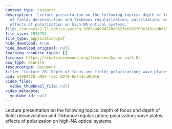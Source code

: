 ```yaml
---
content_type: resource
description: 'Lecture presentation on the following topics: depth of focus and depth
  of field; deconvolution and Tikhonov regularization; polarization; wave plates;
  effects of polarization on high-NA optical systems.'
file: /courses/2-71-optics-spring-2009/a4984720a952fe6102f00e243ca9b016_MIT2_71S09_lec26.pdf
file_size: 2935792
file_type: application/pdf
hide_download: true
hide_download_original: null
learning_resource_types: []
license: https://creativecommons.org/licenses/by-nc-sa/4.0/
ocw_type: OCWFile
resourcetype: Document
title: 'Lecture 26: Depth of focus and field; polarization; wave plates'
uid: a4984720-a952-fe61-02f0-0e243ca9b016
video_files:
  video_thumbnail_file: null
video_metadata:
  youtube_id: null
---
```

Lecture presentation on the following topics: depth of focus and depth of field; deconvolution and Tikhonov regularization; polarization; wave plates; effects of polarization on high-NA optical systems.